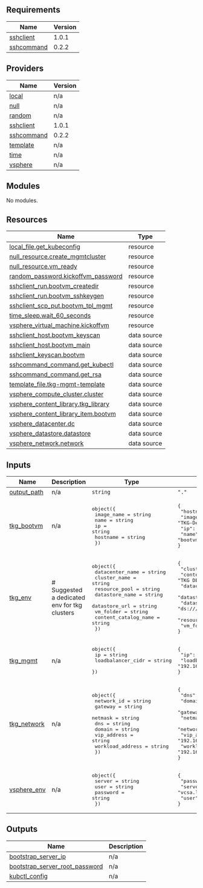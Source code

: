 <!-- BEGIN_TF_DOCS -->
## Requirements

| Name | Version |
|------|---------|
| <a name="requirement_sshclient"></a> [sshclient](#requirement\_sshclient) | 1.0.1 |
| <a name="requirement_sshcommand"></a> [sshcommand](#requirement\_sshcommand) | 0.2.2 |

## Providers

| Name | Version |
|------|---------|
| <a name="provider_local"></a> [local](#provider\_local) | n/a |
| <a name="provider_null"></a> [null](#provider\_null) | n/a |
| <a name="provider_random"></a> [random](#provider\_random) | n/a |
| <a name="provider_sshclient"></a> [sshclient](#provider\_sshclient) | 1.0.1 |
| <a name="provider_sshcommand"></a> [sshcommand](#provider\_sshcommand) | 0.2.2 |
| <a name="provider_template"></a> [template](#provider\_template) | n/a |
| <a name="provider_time"></a> [time](#provider\_time) | n/a |
| <a name="provider_vsphere"></a> [vsphere](#provider\_vsphere) | n/a |

## Modules

No modules.

## Resources

| Name | Type |
|------|------|
| [local_file.get_kubeconfig](https://registry.terraform.io/providers/hashicorp/local/latest/docs/resources/file) | resource |
| [null_resource.create_mgmtcluster](https://registry.terraform.io/providers/hashicorp/null/latest/docs/resources/resource) | resource |
| [null_resource.vm_ready](https://registry.terraform.io/providers/hashicorp/null/latest/docs/resources/resource) | resource |
| [random_password.kickoffvm_password](https://registry.terraform.io/providers/hashicorp/random/latest/docs/resources/password) | resource |
| [sshclient_run.bootvm_createdir](https://registry.terraform.io/providers/luma-planet/sshclient/1.0.1/docs/resources/run) | resource |
| [sshclient_run.bootvm_sshkeygen](https://registry.terraform.io/providers/luma-planet/sshclient/1.0.1/docs/resources/run) | resource |
| [sshclient_scp_put.bootvm_tpl_mgmt](https://registry.terraform.io/providers/luma-planet/sshclient/1.0.1/docs/resources/scp_put) | resource |
| [time_sleep.wait_60_seconds](https://registry.terraform.io/providers/hashicorp/time/latest/docs/resources/sleep) | resource |
| [vsphere_virtual_machine.kickoffvm](https://registry.terraform.io/providers/hashicorp/vsphere/latest/docs/resources/virtual_machine) | resource |
| [sshclient_host.bootvm_keyscan](https://registry.terraform.io/providers/luma-planet/sshclient/1.0.1/docs/data-sources/host) | data source |
| [sshclient_host.bootvm_main](https://registry.terraform.io/providers/luma-planet/sshclient/1.0.1/docs/data-sources/host) | data source |
| [sshclient_keyscan.bootvm](https://registry.terraform.io/providers/luma-planet/sshclient/1.0.1/docs/data-sources/keyscan) | data source |
| [sshcommand_command.get_kubectl](https://registry.terraform.io/providers/invidian/sshcommand/0.2.2/docs/data-sources/command) | data source |
| [sshcommand_command.get_rsa](https://registry.terraform.io/providers/invidian/sshcommand/0.2.2/docs/data-sources/command) | data source |
| [template_file.tkg-mgmt-template](https://registry.terraform.io/providers/hashicorp/template/latest/docs/data-sources/file) | data source |
| [vsphere_compute_cluster.cluster](https://registry.terraform.io/providers/hashicorp/vsphere/latest/docs/data-sources/compute_cluster) | data source |
| [vsphere_content_library.tkg_library](https://registry.terraform.io/providers/hashicorp/vsphere/latest/docs/data-sources/content_library) | data source |
| [vsphere_content_library_item.bootvm](https://registry.terraform.io/providers/hashicorp/vsphere/latest/docs/data-sources/content_library_item) | data source |
| [vsphere_datacenter.dc](https://registry.terraform.io/providers/hashicorp/vsphere/latest/docs/data-sources/datacenter) | data source |
| [vsphere_datastore.datastore](https://registry.terraform.io/providers/hashicorp/vsphere/latest/docs/data-sources/datastore) | data source |
| [vsphere_network.network](https://registry.terraform.io/providers/hashicorp/vsphere/latest/docs/data-sources/network) | data source |

## Inputs

| Name | Description | Type | Default | Required |
|------|-------------|------|---------|:--------:|
| <a name="input_output_path"></a> [output\_path](#input\_output\_path) | n/a | `string` | `"."` | no |
| <a name="input_tkg_bootvm"></a> [tkg\_bootvm](#input\_tkg\_bootvm) | n/a | <pre>object({<br>        image_name = string<br>        name = string<br>        ip = string<br>        hostname = string<br>    })</pre> | <pre>{<br>  "hostname": "bootstrap",<br>  "image_name": "TKG-Demo-Appliance-1.3.1",<br>  "ip": "192.168.206.10",<br>  "name": "bootvm"<br>}</pre> | no |
| <a name="input_tkg_env"></a> [tkg\_env](#input\_tkg\_env) | # Suggested a dedicated env for tkg clusters | <pre>object({<br>        datacenter_name = string<br>        cluster_name = string<br>        resource_pool = string<br>        datastore_name = string<br>        datastore_url = string<br>        vm_folder = string<br>        content_catalog_name = string<br>    })</pre> | <pre>{<br>  "cluster_name": "workload",<br>  "content_catalog_name": "TKG DEMO",<br>  "datacenter_name": "HomeLabWorkload",<br>  "datastore_name": "datastore1",<br>  "datastore_url": "ds:///vmfs/volumes/5b0b0910-295caf38-a57d-ac1f6b1bfc94/",<br>  "resource_pool": "TKG",<br>  "vm_folder": "tkgvms"<br>}</pre> | no |
| <a name="input_tkg_mgmt"></a> [tkg\_mgmt](#input\_tkg\_mgmt) | n/a | <pre>object({<br>        ip = string<br>        loadbalancer_cidr = string<br>    })</pre> | <pre>{<br>  "ip": "192.168.206.11",<br>  "loadbalancer_cidr": "192.168.206.60-192.168.206.70"<br>}</pre> | no |
| <a name="input_tkg_network"></a> [tkg\_network](#input\_tkg\_network) | n/a | <pre>object({<br>        network_id = string<br>        gateway = string<br>        netmask = string<br>        dns = string<br>        domain = string<br>        vip_address = string<br>        workload_address = string<br>    })</pre> | <pre>{<br>  "dns": "192.168.200.10",<br>  "domain": "local",<br>  "gateway": "192.168.206.1",<br>  "netmask": "24 (255.255.255.0)",<br>  "network_id": "dpgTKG",<br>  "vip_address": "192.168.206.20-192.168.206.30",<br>  "workload_address": "192.168.206.40-192.168.206.50"<br>}</pre> | no |
| <a name="input_vsphere_env"></a> [vsphere\_env](#input\_vsphere\_env) | n/a | <pre>object({<br>        server = string<br>        user = string<br>        password = string<br>    })</pre> | <pre>{<br>  "password": "VMware1!",<br>  "server": "vcsa.local.lab",<br>  "user": "admin@vsphere.local"<br>}</pre> | no |

## Outputs

| Name | Description |
|------|-------------|
| <a name="output_bootstrap_server_ip"></a> [bootstrap\_server\_ip](#output\_bootstrap\_server\_ip) | n/a |
| <a name="output_bootstrap_server_root_password"></a> [bootstrap\_server\_root\_password](#output\_bootstrap\_server\_root\_password) | n/a |
| <a name="output_kubctl_config"></a> [kubctl\_config](#output\_kubctl\_config) | n/a |
<!-- END_TF_DOCS -->